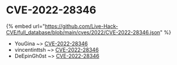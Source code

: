 # CVE-2022-28346
{% embed url="https://github.com/Live-Hack-CVE/full_database/blob/main/cves/2022/CVE-2022-28346.json" %}

* YouGina ~> [CVE-2022-28346](https://www.alice-snow.ru/2022/database/cve-2022-28346/cve-2022-28346-yougina)
* vincentinttsh ~> [CVE-2022-28346](https://www.alice-snow.ru/2022/database/cve-2022-28346/cve-2022-28346-vincentinttsh)
* DeEpinGh0st ~> [CVE-2022-28346](https://www.alice-snow.ru/2022/database/cve-2022-28346/cve-2022-28346-deepingh0st)